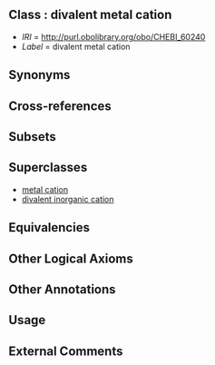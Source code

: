 
## Class : divalent metal cation

 * *IRI* = http://purl.obolibrary.org/obo/CHEBI_60240
 * *Label* = divalent metal cation

## Synonyms


## Cross-references


## Subsets


## Superclasses

 * [metal cation](../../CHEBI/13/CHEBI_25213.md)
 * [divalent inorganic cation](../../CHEBI/41/CHEBI_64641.md)

## Equivalencies


## Other Logical Axioms


## Other Annotations


## Usage


## External Comments

